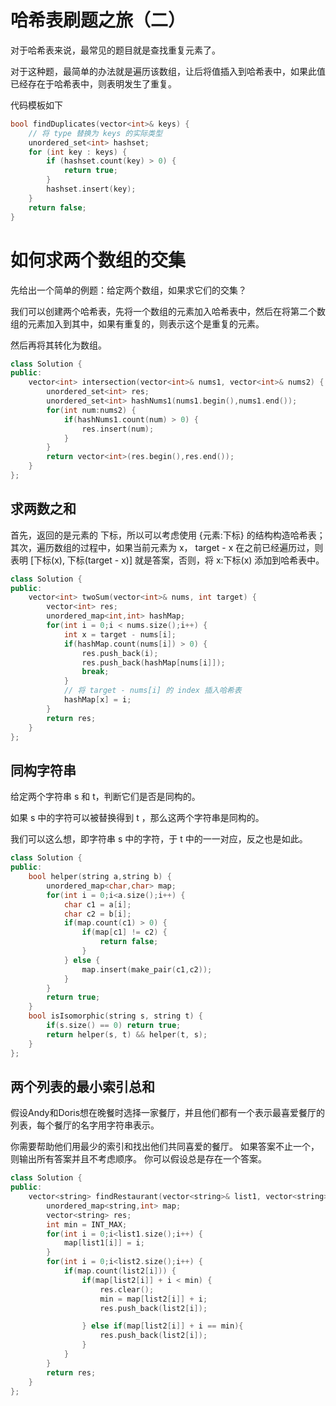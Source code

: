 # 哈希表刷题之旅（二）

对于哈希表来说，最常见的题目就是查找重复元素了。

对于这种题，最简单的办法就是遍历该数组，让后将值插入到哈希表中，如果此值已经存在于哈希表中，则表明发生了重复。

代码模板如下
```C++
bool findDuplicates(vector<int>& keys) {
    // 将 type 替换为 keys 的实际类型
    unordered_set<int> hashset;
    for (int key : keys) {
        if (hashset.count(key) > 0) {
            return true;
        }
        hashset.insert(key);
    }
    return false;
}
```

# 如何求两个数组的交集

先给出一个简单的例题：给定两个数组，如果求它们的交集？

我们可以创建两个哈希表，先将一个数组的元素加入哈希表中，然后在将第二个数组的元素加入到其中，如果有重复的，则表示这个是重复的元素。

然后再将其转化为数组。
```C++
class Solution {
public:
    vector<int> intersection(vector<int>& nums1, vector<int>& nums2) {
        unordered_set<int> res;
        unordered_set<int> hashNums1(nums1.begin(),nums1.end());
        for(int num:nums2) {
            if(hashNums1.count(num) > 0) {
                res.insert(num);
            }
        }
        return vector<int>(res.begin(),res.end());
    }
};
```


## 求两数之和

首先，返回的是元素的 下标，所以可以考虑使用 {元素:下标} 的结构构造哈希表；其次，遍历数组的过程中，如果当前元素为 x， target - x 在之前已经遍历过，则表明 [下标(x), 下标(target - x)] 就是答案，否则，将 x:下标(x) 添加到哈希表中。

```C++
class Solution {
public:
    vector<int> twoSum(vector<int>& nums, int target) {
        vector<int> res;
        unordered_map<int,int> hashMap;
        for(int i = 0;i < nums.size();i++) {
            int x = target - nums[i];
            if(hashMap.count(nums[i]) > 0) {
                res.push_back(i);
                res.push_back(hashMap[nums[i]]);
                break;
            }
            // 将 target - nums[i] 的 index 插入哈希表
            hashMap[x] = i;
        }
        return res;   
    }
};
```

## 同构字符串
给定两个字符串 s 和 t，判断它们是否是同构的。

如果 s 中的字符可以被替换得到 t ，那么这两个字符串是同构的。

我们可以这么想，即字符串 s 中的字符，于 t 中的一一对应，反之也是如此。

```C++
class Solution {
public:
    bool helper(string a,string b) {
        unordered_map<char,char> map;
        for(int i = 0;i<a.size();i++) {
            char c1 = a[i];
            char c2 = b[i];
            if(map.count(c1) > 0) {
                if(map[c1] != c2) {
                    return false;
                }
            } else {
                map.insert(make_pair(c1,c2));
            }
        }
        return true;
    }
    bool isIsomorphic(string s, string t) {
        if(s.size() == 0) return true;
        return helper(s, t) && helper(t, s);
    }
};
```

## 两个列表的最小索引总和

假设Andy和Doris想在晚餐时选择一家餐厅，并且他们都有一个表示最喜爱餐厅的列表，每个餐厅的名字用字符串表示。

你需要帮助他们用最少的索引和找出他们共同喜爱的餐厅。 如果答案不止一个，则输出所有答案并且不考虑顺序。 你可以假设总是存在一个答案。

```C++
class Solution {
public:
    vector<string> findRestaurant(vector<string>& list1, vector<string>& list2) {
        unordered_map<string,int> map;
        vector<string> res;
        int min = INT_MAX;
        for(int i = 0;i<list1.size();i++) {
            map[list1[i]] = i;
        }
        for(int i = 0;i<list2.size();i++) {
            if(map.count(list2[i])) {
                if(map[list2[i]] + i < min) {
                    res.clear();
                    min = map[list2[i]] + i;
                    res.push_back(list2[i]);

                } else if(map[list2[i]] + i == min){
                    res.push_back(list2[i]);
                }
            } 
        }
        return res;
    }
};
```
